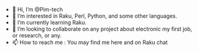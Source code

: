 - 👋 Hi, I’m @Pim-tech
- 👀 I’m interested in Raku, Perl, Python, and some other languages.
- 🌱 I’m currently learning Raku.
- 💞️ I’m looking to collaborate on any project about electronic my first job, or research, or any.
- 📫 How to reach me : You may find me here and on Raku chat

<!---
Pim-tech/Pim-tech is a ✨ special ✨ repository because its `README.md` (this file) appears on your GitHub profile.
You can click the Preview link to take a look at your changes.
--->
